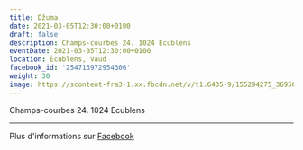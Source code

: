 ```yaml
---
title: Džuma
date: 2021-03-05T12:30:00+0100
draft: false
description: Champs-courbes 24. 1024 Ecublens
eventDate: 2021-03-05T12:30:00+0100
location: Écublens, Vaud
facebook_id: '254713972954306'
weight: 30
image: https://scontent-fra3-1.xx.fbcdn.net/v/t1.6435-9/155294275_3695079563921169_4909597834044538694_n.jpg?_nc_cat=101&ccb=1-7&_nc_sid=9e60e4&_nc_eui2=AeG8UClbWf29AU_nXjdq3EWH_4HHzzV0GSb_gcfPNXQZJh84GYNGo4_Z5Cn5-iLlSDRJM0isnap6RFoid72tsV9o&_nc_ohc=6dgU37AL8GMQ7kNvwGLT2QG&_nc_oc=Adl55cQcaFjUEuV-DEKPGeObw60CHZBH_e6bLBsAQCvMnoZzXQiPuE2r7GNjb0hLHfM&_nc_zt=23&_nc_ht=scontent-fra3-1.xx&edm=ABTKTjYEAAAA&_nc_gid=FaZe0IOjiJNNHV9Id45ROg&oh=00_AfIJ_EOML2p78e2DMMnWXN7FrMx2NwhcvRo8lJFEDJ9Nfg&oe=6840F05B
---
```


Champs-courbes 24. 1024 Ecublens

---

Plus d'informations sur [Facebook](https://facebook.com/events/254713972954306)